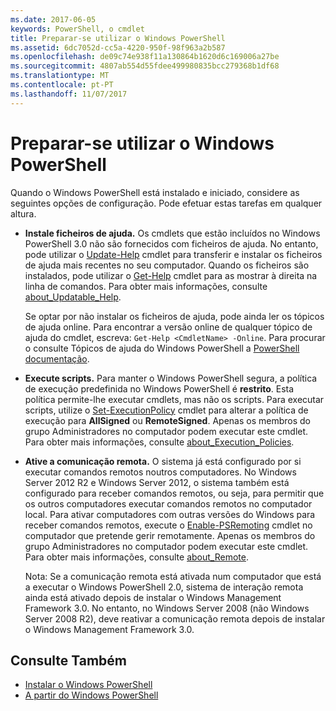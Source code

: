 ```yaml
---
ms.date: 2017-06-05
keywords: PowerShell, o cmdlet
title: Preparar-se utilizar o Windows PowerShell
ms.assetid: 6dc7052d-cc5a-4220-950f-98f963a2b587
ms.openlocfilehash: de09c74e938f11a130864b1620d6c169006a27be
ms.sourcegitcommit: 4807ab554d55fdee499980835bcc279368b1df68
ms.translationtype: MT
ms.contentlocale: pt-PT
ms.lasthandoff: 11/07/2017
---
```

# <a name="getting-ready-to-use-windows-powershell"></a>Preparar-se utilizar o Windows PowerShell
Quando o Windows PowerShell está instalado e iniciado, considere as seguintes opções de configuração. Pode efetuar estas tarefas em qualquer altura.

- **Instale ficheiros de ajuda.** Os cmdlets que estão incluídos no Windows PowerShell 3.0 não são fornecidos com ficheiros de ajuda. No entanto, pode utilizar o [Update-Help](/powershell/module/microsoft.powershell.core/update-help) cmdlet para transferir e instalar os ficheiros de ajuda mais recentes no seu computador. Quando os ficheiros são instalados, pode utilizar o [Get-Help](/powershell/module/microsoft.powershell.core/get-help) cmdlet para as mostrar à direita na linha de comandos. Para obter mais informações, consulte [about_Updatable_Help](/powershell/module/microsoft.powershell.core/about/about_execution_policies).

    Se optar por não instalar os ficheiros de ajuda, pode ainda ler os tópicos de ajuda online. Para encontrar a versão online de qualquer tópico de ajuda do cmdlet, escreva: `Get-Help <CmdletName> -Online`. Para procurar o consulte Tópicos de ajuda do Windows PowerShell a [PowerShell documentação](/powershell/scripting).

- **Execute scripts.** Para manter o Windows PowerShell segura, a política de execução predefinida no Windows PowerShell é **restrito**. Esta política permite-lhe executar cmdlets, mas não os scripts. Para executar scripts, utilize o [Set-ExecutionPolicy](/powershell/module/microsoft.powershell.security/set-executionpolicy) cmdlet para alterar a política de execução para **AllSigned** ou **RemoteSigned**. Apenas os membros do grupo Administradores no computador podem executar este cmdlet. Para obter mais informações, consulte [about_Execution_Policies](/powershell/module/microsoft.powershell.core/about/about_execution_policies).

- **Ative a comunicação remota.** O sistema já está configurado por si executar comandos remotos noutros computadores. No Windows Server 2012 R2 e Windows Server 2012, o sistema também está configurado para receber comandos remotos, ou seja, para permitir que os outros computadores executar comandos remotos no computador local. Para ativar computadores com outras versões do Windows para receber comandos remotos, execute o [Enable-PSRemoting](/powershell/module/microsoft.powershell.core/enable-psremoting) cmdlet no computador que pretende gerir remotamente. Apenas os membros do grupo Administradores no computador podem executar este cmdlet. Para obter mais informações, consulte [about_Remote](/powershell/module/microsoft.powershell.core/about/about_remote).

    Nota: Se a comunicação remota está ativada num computador que está a executar o Windows PowerShell 2.0, sistema de interação remota ainda está ativado depois de instalar o Windows Management Framework 3.0. No entanto, no Windows Server 2008 (não Windows Server 2008 R2), deve reativar a comunicação remota depois de instalar o Windows Management Framework 3.0.

## <a name="see-also"></a>Consulte Também
- [Instalar o Windows PowerShell](../setup/Installing-Windows-PowerShell.md)
- [A partir do Windows PowerShell](/powershell/scripting/setup/starting-windows-powershell)

